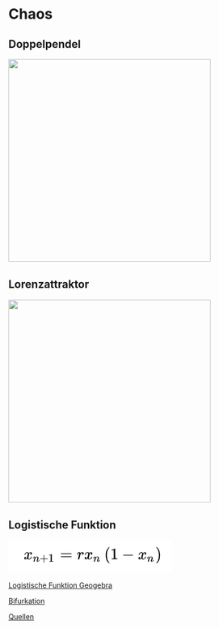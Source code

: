 # Chaos


## Doppelpendel
 <img src="https://thumbs.gfycat.com/FlickeringMixedAmericanbulldog-small.gif" width="400" height="400"/>
 
## Lorenzattraktor
<img src="https://thumbs.gfycat.com/PlushCelebratedKronosaurus-size_restricted.gif" width="400" height="400"/> 


## Logistische Funktion 
![alt](logostic_map.png)



[Logistische Funktion Geogebra](https://www.geogebra.org/m/mbznmn6k)



[Bifurkation](bifurkation.md)


[Quellen](Quellennachweis.pdf)
